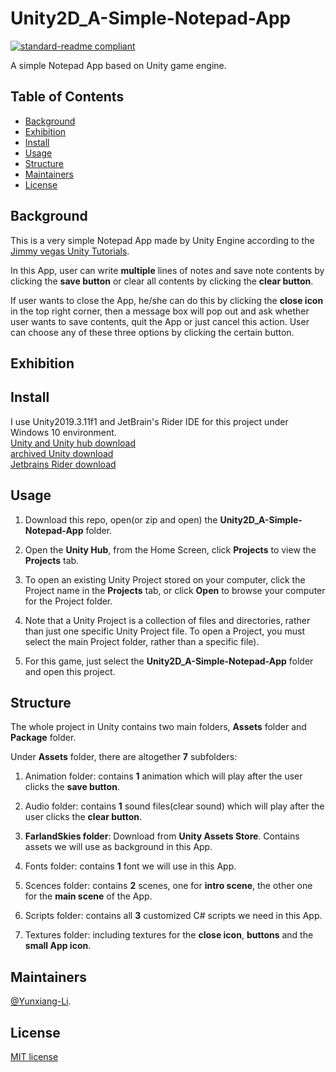 # Unity2D_A-Simple-Notepad-App

[![standard-readme compliant](https://img.shields.io/badge/readme%20style-standard-brightgreen.svg?style=flat-square)](https://github.com/RichardLitt/standard-readme)

A simple Notepad App based on Unity game engine.

## Table of Contents

- [Background](#Background)
- [Exhibition](#Exhibition)
- [Install](#install)
- [Usage](#usage)
- [Structure](#Structure)
- [Maintainers](#Maintainers)
- [License](#license)

## Background
This is a very simple Notepad App made by Unity Engine according to the [Jimmy vegas Unity Tutorials](https://jvunity.weebly.com/).

In this App, user can write **multiple** lines of notes and save note contents by clicking the **save button** or clear all contents by clicking the **clear button**.

If user wants to close the App, he/she can do this by clicking the **close icon** in the top right corner, then a message box will pop out and ask whether user wants to save contents, quit the App or just cancel this action. User can choose any of these three options by clicking the certain button.

## Exhibition

## Install

I use Unity2019.3.11f1 and JetBrain's Rider IDE for this project under Windows 10 environment.<br>
[Unity and Unity hub download](https://unity3d.com/get-unity/download)<br>
[archived Unity download ](https://unity3d.com/get-unity/download/archive)<br>
[Jetbrains Rider download](https://www.jetbrains.com/rider/download/#section=windows)

## Usage

1. Download this repo, open(or zip and open) the **Unity2D_A-Simple-Notepad-App** folder.

2. Open the **Unity Hub**, from the Home Screen, click **Projects** to view the **Projects** tab.

3. To open an existing Unity Project stored on your computer, click the Project name in the **Projects** tab, or click **Open** to browse your computer for the Project folder.

4. Note that a Unity Project is a collection of files and directories, rather than just one specific Unity Project file. To open a Project, you must select the main Project folder, rather than a specific file).

5. For this game, just select the **Unity2D_A-Simple-Notepad-App** folder and open this project.

## Structure

The whole project in Unity contains two main folders, **Assets** folder and **Package** folder.

Under **Assets** folder, there are altogether **7** subfolders:

1. Animation folder: contains **1** animation which will play after the user clicks the **save button**.

2. Audio folder: contains **1** sound files(clear sound) which will play after the user clicks the **clear button**.

3. **FarlandSkies folder**: Download from **Unity Assets Store**. Contains assets we will use as background in this App.

4. Fonts folder: contains **1** font we will use in this App.

5. Scences folder: contains **2** scenes, one for **intro scene**, the other one for the **main scene** of the App.

6. Scripts folder: contains all **3** customized C# scripts we need in this App. 

7. Textures folder: including textures for the **close icon**, **buttons** and the **small App icon**.

## Maintainers

[@Yunxiang-Li](https://github.com/Yunxiang-Li).

## License

[MIT license](https://github.com/Yunxiang-Li/Unity2D_A-Simple-Notepad-App/blob/master/LICENSE)
